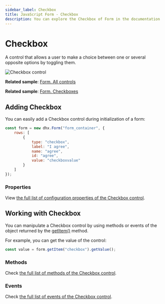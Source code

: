 ```yaml
---
sidebar_label: Checkbox
title: JavaScript Form - Checkbox 
description: You can explore the Checkbox of Form in the documentation of the DHTMLX JavaScript UI library. Browse developer guides and API reference, try out code examples and live demos, and download a free 30-day evaluation version of DHTMLX Suite.
---
```


# Checkbox

A control that allows a user to make a choice between one or several opposite options by toggling them.

![Checkbox control](../assets/form/form_checkbox.png)

**Related sample**: [Form. All controls](https://snippet.dhtmlx.com/ikyyekxq)

**Related sample**: [Form. Checkboxes](https://snippet.dhtmlx.com/scs712zl?tag=checkbox)

## Adding Checkbox

You can easily add a Checkbox control during initialization of a form:

~~~js
const form = new dhx.Form("form_container", {
    rows: [
		{	
			type: "checkbox",
            label: "I agree",
            name: "agree",
            id: "agree",
            value: "checkboxvalue"
		}
    ]
});
~~~

### Properties

View [the full list of configuration properties of the Checkbox control](form/api/checkbox/api_checkbox_properties.md).

## Working with Checkbox

You can manipulate a Checkbox control by using methods or events of the object returned by the [getItem()](form/api/form_getitem_method.md) method.

For example, you can get the value of the control:

~~~js
const value = form.getItem("checkbox").getValue();
~~~

### Methods

Check [the full list of methods of the Checkbox control](form/api/api_overview.md#checkbox-methods).

### Events

Check [the full list of events of the Checkbox control](form/api/api_overview.md#checkbox-events).
